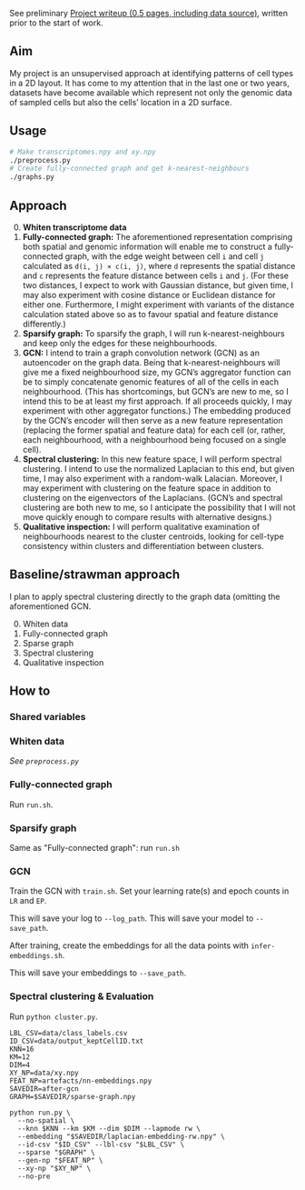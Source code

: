 See preliminary [Project writeup (0.5 pages, including data source)](https://www.overleaf.com/project/5cb7a3821f07a5705c5aa3ae), written prior to the start of work.

## Aim

My project is an unsupervised approach at identifying patterns of cell types in a 2D layout. It has come to my attention that in the last one or two years, datasets have become available which represent not only the genomic data of sampled cells but also the cells’ location in a 2D surface.

## Usage

```bash
# Make transcriptomes.npy and xy.npy
./preprocess.py
# Create fully-connected graph and get k-nearest-neighbours
./graphs.py
```

## Approach

0. **Whiten transcriptome data**
1. **Fully-connected graph:** The aforementioned representation comprising both spatial and genomic information will enable me to construct a fully-connected graph, with the edge weight between cell `i` and cell `j` calculated as `d(i, j) × c(i, j)`, where `d` represents the spatial distance and `c` represents the feature distance between cells `i` and `j`. (For these two distances, I expect to work with Gaussian distance, but given time, I may also experiment with cosine distance or Euclidean distance for either one. Furthermore, I might experiment with variants of the distance calculation stated above so as to favour spatial and feature distance differently.)
2. **Sparsify graph:** To sparsify the graph, I will run k-nearest-neighbours and keep only the edges for these neighbourhoods.
3. **GCN:** I intend to train a graph convolution network (GCN) as an autoencoder on the graph data. Being that k-nearest-neighbours will give me a fixed neighbourhood size, my GCN’s aggregator function can be to simply concatenate genomic features of all of the cells in each neighbourhood. (This has shortcomings, but GCN’s are new to me, so I intend this to be at least my first approach. If all proceeds quickly, I may experiment with other aggregator functions.) The embedding produced by the GCN’s encoder will then serve as a new feature representation (replacing the former spatial and feature data) for each cell (or, rather, each neighbourhood, with a neighbourhood being focused on a single cell).
4. **Spectral clustering:** In this new feature space, I will perform spectral clustering. I intend to use the normalized Laplacian to this end, but given time, I may also experiment with a random-walk Lalacian. Moreover, I may experiment with clustering on the feature space in addition to clustering on the eigenvectors of the Laplacians. (GCN’s and spectral clustering are both new to me, so I anticipate the possibility that I will not move quickly enough to compare results with alternative designs.)
5. **Qualitative inspection:** I will perform qualitative examination of neighbourhoods nearest to the cluster centroids, looking for cell-type consistency within clusters and differentiation between clusters.

## Baseline/strawman approach

I plan to apply spectral clustering directly to the graph data (omitting the aforementioned GCN.

0. Whiten data
1. Fully-connected graph
2. Sparse graph
3. Spectral clustering
4. Qualitative inspection

## How to

### Shared variables


### Whiten data

*See `preprocess.py`*

### Fully-connected graph

Run `run.sh`.

### Sparsify graph

Same as "Fully-connected graph": run `run.sh`

### GCN

Train the GCN with `train.sh`. Set your learning rate(s) and epoch counts in `LR` and `EP`.

This will save your log to `--log_path`.
This will save your model to `--save_path`.

After training, create the embeddings for all the data points with `infer-embeddings.sh`.

This will save your embeddings to `--save_path`.

### Spectral clustering & Evaluation

Run `python cluster.py`.

```
LBL_CSV=data/class_labels.csv
ID_CSV=data/output_keptCellID.txt
KNN=16
KM=12
DIM=4
XY_NP=data/xy.npy
FEAT_NP=artefacts/nn-embeddings.npy
SAVEDIR=after-gcn
GRAPH=$SAVEDIR/sparse-graph.npy

python run.py \
  --no-spatial \
  --knn $KNN --km $KM --dim $DIM --lapmode rw \
  --embedding "$SAVEDIR/laplacian-embedding-rw.npy" \
  --id-csv "$ID_CSV" --lbl-csv "$LBL_CSV" \
  --sparse "$GRAPH" \
  --gen-np "$FEAT_NP" \
  --xy-np "$XY_NP" \
  --no-pre
```
